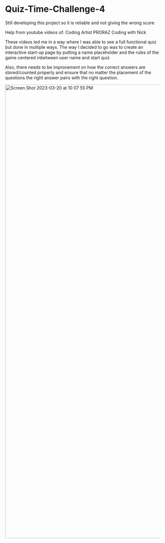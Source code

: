 # Quiz-Time-Challenge-4

Still developing this project so it is reliable and not giving the wrong score 

Help from youtube videos of: 
Coding Artist
PRORAZ 
Coding with Nick

These videos led me in a way where I was able to see a full functional quiz but done in multiple ways. The way I decided to go was to create an interactive start-up page by putting a name placeholder and the rules of the game centered inbetween user name and start quiz 

Also, there needs to be improvement on how the correct answers are stored/counted properly and ensure that no matter the placement of the questions the right answer pairs with the right question. 

<img width="1470" alt="Screen Shot 2023-03-20 at 10 07 55 PM" src="https://user-images.githubusercontent.com/125322606/226516902-ab080bd5-93eb-49ef-8fa0-d63ad3cdfba6.png">

